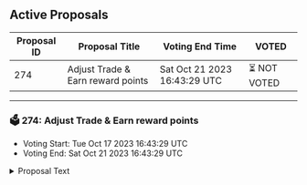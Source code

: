 ## Active Proposals

| Proposal ID | Proposal Title | Voting End Time | VOTED |
|-------------|----------------|-----------------|-------|
| 274 | Adjust Trade & Earn reward points | Sat Oct 21 2023 16:43:29 UTC | ⏳ NOT VOTED |

---

### 🗳 274: Adjust Trade & Earn reward points
- Voting Start: Tue Oct 17 2023 16:43:29 UTC
- Voting End: Sat Oct 21 2023 16:43:29 UTC

<details>
<summary>Proposal Text</summary>
 
This proposal, if passed, will adjust the Trade & Earn reward points for the epoch that ended on October 11.

The reward points for the following addresses will be adjusted to zero:

inj1un0lspqv2xsqcglvgn079n687zrdetrhwmxf0n

inj1eyv54halagn80kn22np3wu04deej85t8gafsuq

inj1l8qvl8hzujqkl2m4cfs6k9hgxvzu8ularqrx8w

inj1mqykgk8glnfevlu7xl0equkaq77djzm2n0g3zp

The community has presented evidence that these addresses have unfairly received Trade & Earn rewards through malicious behavior.

For more details, refer to the governance forum post: https://gov.injective.network/discussion/13765-adjust-trade-earn-reward-points

Disclaimer: I am a team member at Injective Labs.
</details>
